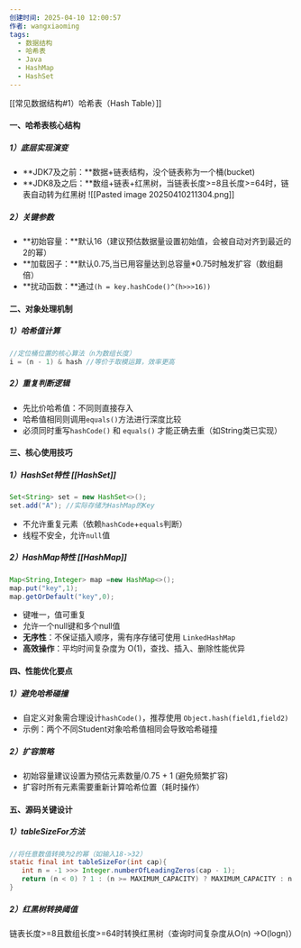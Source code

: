 ```yaml
---
创建时间: 2025-04-10 12:00:57
作者: wangxiaoming
tags:
  - 数据结构
  - 哈希表
  - Java
  - HashMap
  - HashSet
---
```

[[常见数据结构#1）哈希表（Hash Table）]]
#### 一、哈希表核心结构
##### 1）底层实现演变
- **JDK7及之前：**数据+链表结构，没个链表称为一个桶(bucket)
- **JDK8及之后：**数组+链表+红黑树，当链表长度>=8且长度>=64时，链表自动转为红黑树
![[Pasted image 20250410211304.png]]
##### 2）关键参数
- **初始容量：**默认16（建议预估数据量设置初始值，会被自动对齐到最近的2的幂）
- **加载因子：**默认0.75,当已用容量达到总容量*0.75时触发扩容（数组翻倍）
- **扰动函数：**通过`(h = key.hashCode()^(h>>>16))`

#### 二、对象处理机制
##### 1）哈希值计算
```java
//定位桶位置的核心算法（n为数组长度）
i = (n - 1) & hash //等价于取模运算，效率更高
```
##### 2）重复判断逻辑
- 先比价哈希值：不同则直接存入
- 哈希值相同则调用`equals()`方法进行深度比较
- 必须同时重写`hashCode()` 和 `equals()` 才能正确去重（如String类已实现）

#### 三、核心使用技巧
##### 1）HashSet特性 [[HashSet]]
```java
Set<String> set = new HashSet<>();
set.add("A"); //实际存储为HashMap的Key
```
- 不允许重复元素（依赖`hashCode`+`equals`判断）
- 线程不安全，允许`null`值
##### 2）HashMap特性 [[HashMap]]
```java
Map<String,Integer> map =new HashMap<>();
map.put("key",1);
map.getOrDefault("key",0);
```
- 键唯一，值可重复
- 允许一个null键和多个null值
-  ​**无序性**：不保证插入顺序，需有序存储可使用 `LinkedHashMap`
- ​**高效操作**：平均时间复杂度为 O(1)，查找、插入、删除性能优异

#### 四、性能优化要点
##### 1）避免哈希碰撞
- 自定义对象需合理设计`hashCode()`，推荐使用 `Object.hash(field1,field2)`
- 示例：两个不同Student对象哈希值相同会导致哈希碰撞
##### 2）扩容策略
- 初始容量建议设置为预估元素数量/0.75 + 1 (避免频繁扩容)
- 扩容时所有元素需要重新计算哈希位置（耗时操作）

#### 五、源码关键设计
##### 1）tableSizeFor方法
```java
//将任意数值转换为2的幂（如输入18->32）
static final int tableSizeFor(int cap){
   int n = -1 >>> Integer.numberOfLeadingZeros(cap - 1);
   return (n < 0) ? 1 : (n >= MAXIMUM_CAPACITY) ? MAXIMUM_CAPACITY : n + 1;
}
```
##### 2）红黑树转换阈值
链表长度>=8且数组长度>=64时转换红黑树（查询时间复杂度从O(n) ->O(logn)）
